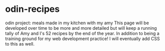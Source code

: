 # odin-recipes
odin project: meals made in my kitchen with my amy
This page will be developed over time to be more and more detailed but will
keep a running tally of Amy and I's 52 recipes by the end of the year. In addition to being a training ground for my web development practice!
I will eventually add CSS to this as well. 
